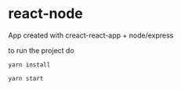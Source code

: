 # react-node
App created with creact-react-app + node/express

to run the project do

`yarn install`

`yarn start`